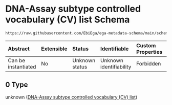 # DNA-Assay subtype controlled vocabulary (CV) list Schema

```txt
https://raw.githubusercontent.com/EbiEga/ega-metadata-schema/main/schemas/EGA.experiment.json#/properties/assayTypeDescriptor/anyOf/0/properties/assaySubtype/anyOf/0
```



| Abstract            | Extensible | Status         | Identifiable            | Custom Properties | Additional Properties | Access Restrictions | Defined In                                                                           |
| :------------------ | :--------- | :------------- | :---------------------- | :---------------- | :-------------------- | :------------------ | :----------------------------------------------------------------------------------- |
| Can be instantiated | No         | Unknown status | Unknown identifiability | Forbidden         | Allowed               | none                | [EGA.experiment.json\*](../../../schemas/EGA.experiment.json "open original schema") |

## 0 Type

unknown ([DNA-Assay subtype controlled vocabulary (CV) list](ega-9-properties-type-of-assay-anyof-assay-subtypes-match-dnarna-assays-properties-assaysubtype-anyof-dna-assay-subtype-controlled-vocabulary-cv-list.md))
